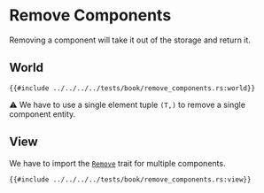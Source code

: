 # Remove Components

Removing a component will take it out of the storage and return it.

## World

```rust, noplaypen
{{#include ../../../../tests/book/remove_components.rs:world}}
```

⚠️ We have to use a single element tuple `(T,)` to remove a single component entity.

## View

We have to import the [`Remove`](https://docs.rs/shipyard/0.5.0/shipyard/trait.Remove.html) trait for multiple components.

```rust, noplaypen
{{#include ../../../../tests/book/remove_components.rs:view}}
```
